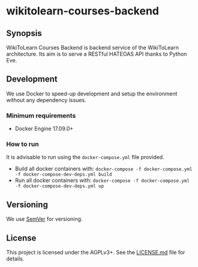 # wikitolearn-courses-backend

## Synopsis
WikiToLearn Courses Backend is backend service of the WikiToLearn architecture.
Its aim is to serve a RESTful HATEOAS API thanks to Python Eve.

## Development
We use Docker to speed-up development and setup the environment without any dependency issues.

### Minimum requirements
* Docker Engine 17.09.0+

### How to run
It is advisable to run using the `docker-compose.yml` file provided.

* Build all docker containers with: `docker-compose -f docker-compose.yml  -f docker-compose-dev-deps.yml build`
* Run all docker containers with: `docker-compose -f docker-compose.yml  -f docker-compose-dev-deps.yml up`

## Versioning
We use [SemVer](http://semver.org/) for versioning.

## License
This project is licensed under the AGPLv3+. See the [LICENSE.md](LICENSE.md) file for details.